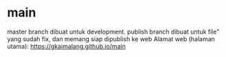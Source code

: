 # main
master branch dibuat untuk development.
publish branch dibuat untuk file" yang sudah fix, dan memang siap dipublish ke web
Alamat web (halaman utama): https://gkaimalang.github.io/main
